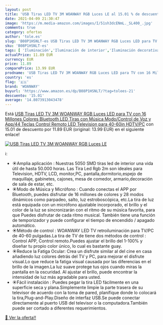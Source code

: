 ```yaml
---
layout: post
title: 'USB Tiras LED TV 3M WOANWAY RGB Luces LE al 15.01 % de descuento'
date: 2021-04-09 21:30:47
image: 'https://m.media-amazon.com/images/I/51sh3dcENmL._SL400_.jpg'
comments: true
category: ofertas
author: 'tole.es'
slug: 'B08P1HSNLT-es USB Tiras LED TV 3M WOANWAY RGB Luces LED para TV con 16...'
sku: 'B08P1HSNLT-es'
tags: [ 'Iluminación','Iluminación de interior','Iluminación decorativa y para usos específicos de interior','Tiras LED de interior','television','woanway', ]
actualPrice: 11.89 EUR
currency: EUR
price: 11.89
comparePrice: 13.99 EUR
prodname: 'USB Tiras LED TV 3M WOANWAY RGB Luces LED para TV con 16 Millones Colores Bluetooth LED Tiras con Música Modo/Control de Voz y App/44 Teclas Control Remoto LED Television para 40-60in HDTV/PC'
country: 'es'
flag: '🇪🇸'
brand: 'WOANWAY'
buyurl: 'https://www.amazon.es/dp/B08P1HSNLT/?tag=tolees-21'
descuento: '15.01'
average: '14.8073913043478'
---
```


Está [USB Tiras LED TV 3M WOANWAY RGB Luces LED para TV con 16 Millones Colores Bluetooth LED Tiras con Música Modo/Control de Voz y App/44 Teclas Control Remoto LED Television para 40-60in HDTV/PC](https://www.amazon.es/dp/B08P1HSNLT/?tag=tolees-21) con 15.01 de descuento por 11.89 EUR (original: 13.99 EUR) en el siguiente enlace!

[![USB Tiras LED TV 3M WOANWAY RGB Luces LE](https://m.media-amazon.com/images/I/51sh3dcENmL._SL400_.jpg)](https://www.amazon.es/dp/B08P1HSNLT/?tag=tolees-21)

ℹ️:

- ☀Amplia aplicación : Nuestras 5050 SMD tiras led de interior una vida útil de hasta 50.000 horas. Las Tira Led Rgb 2m son ideales para Television, HDTV, LCD, monitor,PC, pantalla,dormitorio,espejo de maquillaje, gabinetes, cajones, mesa de comedor, armario,decoración de sala de estar, etc.
- ☀Modo de Música y Micrófono : Cuando conectas el APP por Bluetooth, puedes disfrutar de 16 millones de colores y 28 modos dinámicos como parpadeo, salto, luz estroboscópica, etc.La tira de luz está equipada con un micrófono ajustable incorporado, el brillo y el color de la luz se sincronizarán con el ritmo de su música favorita, para que Puedes disfrutar de cada ritmo musical. También tiene una función de temporizador y puede configurar el tiempo de encendido / apagado automático.
- ☀Método de control : WOANWAY LED TV retroiluminación para TV/PC de 40-60 pulgadas.La tira de TV de tiene dos métodos de control : Control APP, Control remoto.Puedes ajustar el brillo del 1-100% y diseñar tu propio color único, lo cual es bastante guay.
- ☀Reduce la Fatiga Ocular: Crea un disfrute similar al del cine en casa añadiendo luz colores detrás del TV y PC, para mejorar el disfrute visual.Lo que reduce la fatiga visual causada por las diferencias en el brillo de la imagen.La luz suave protege tus ojos cuando miras la pantalla en la oscuridad. Al ajustar el brillo, puede encontrar la intensidad de luz más agradable para usted.
- ☀Fácil instalación : Puedes pegar la tira LED fácilmente en una superficie seca y plana.Simplemente limpie la parte trasera de su televisor de acuerdo con la toma de pared, planifique donde lo colocará la tira,Plug-and-Play.Diseño de interfaz USB.Se puede conectar directamente al puerto USB del televisor o la computadora.También puede ser cortado a diferentes requerimientos.

[🛒 Ver la oferta!!](https://www.amazon.es/dp/B08P1HSNLT/?tag=tolees-21)
